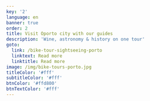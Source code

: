 ```yaml
---
key: '2'
language: en
banner: true
order: 2
title: Visit Oporto city with our guides
description: 'Wine, astronomy & history on one tour'
goto:
  link: /bike-tour-sightseeing-porto
  linktext: Read more
  linktitle: Read more
image: /img/bike-tours-porto.jpg
titleColor: '#fff'
subtitleColor: '#fff'
btnColor: '#ffd800'
btnTextColor: '#fff'
---
```


